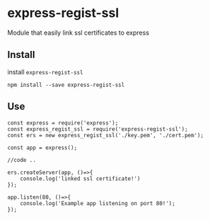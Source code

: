 # express-regist-ssl
Module that easily link ssl certificates to express

## Install

install `express-regist-ssl`

```
npm install --save express-regist-ssl
```

## Use

```
const express = require('express');
const express_regist_ssl = require('express-regist-ssl');
const ers = new express_regist_ssl('./key.pem', './cert.pem');

const app = express();  

//code ..

ers.createServer(app, ()=>{
    console.log('linked ssl certificate!')
});

app.listen(80, ()=>{
    console.log('Example app listening on port 80!');
});
```
